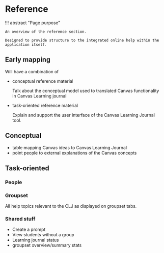 <!--
 Copyright (C) 2024 David Jones
 
 This program is free software: you can redistribute it and/or modify
 it under the terms of the GNU Affero General Public License as
 published by the Free Software Foundation, either version 3 of the
 License, or (at your option) any later version.
 
 This program is distributed in the hope that it will be useful,
 but WITHOUT ANY WARRANTY; without even the implied warranty of
 MERCHANTABILITY or FITNESS FOR A PARTICULAR PURPOSE.  See the
 GNU Affero General Public License for more details.
 
 You should have received a copy of the GNU Affero General Public License
 along with this program.  If not, see <https://www.gnu.org/licenses/>.
-->

# Reference

!!! abstract "Page purpose"

    An overview of the reference section.

    Designed to provide structure to the integrated online help within the application itself.


## Early mapping

Will have a combination of

- conceptual reference material 

    Talk about the conceptual model used to translated Canvas functionality in Canvas Learning journal
- task-oriented reference material

    Explain and support the user interface of the Canvas Learning Journal tool.

## Conceptual

- table mapping Canvas ideas to Canvas Learning Journal
- point people to external explanations of the Canvas concepts


## Task-oriented

### People 


### Groupset

All help topics relevant to the CLJ as displayed on groupset tabs.



### Shared stuff

- Create a prompt
- View students without a group
- Learning journal status
- groupset overview/summary stats

